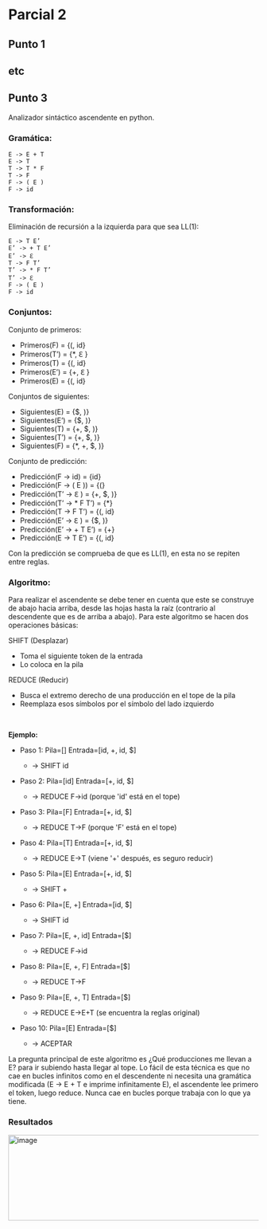# Parcial 2

## Punto 1

## etc

## Punto 3

Analizador sintáctico ascendente en python.

### Gramática:

```
E -> E + T  
E -> T 
T -> T * F 
T -> F 
F -> ( E ) 
F -> id 
```

### Transformación:

Eliminación de recursión a la izquierda para que sea LL(1): 

```
E -> T E’ 
E’ -> + T E’ 
E’ -> ℇ 
T -> F T’ 
T’ -> * F T’ 
T’ -> ℇ 
F -> ( E ) 
F -> id 
```

### Conjuntos:

Conjunto de primeros: 

- Primeros(F) = {(, id}
- Primeros(T’) = {*, ℇ }
- Primeros(T) = {(, id}
- Primeros(E’) = {+, ℇ }
- Primeros(E) = {(, id} 


Conjuntos de siguientes: 

- Siguientes(E) = {$, )}
- Siguientes(E’) = {$, )}
- Siguientes(T) = {+, $, )}
- Siguientes(T’) = {+, $, )}
- Siguientes(F) = {*, +, $, )} 


Conjunto de predicción: 

- Predicción(F -> id) = {id}
- Predicción(F -> ( E )) = {(}
- Predicción(T’ -> ℇ ) = {+, $, )}
- Predicción(T’ -> * F T’) = {*}
- Predicción(T -> F T’) = {(, id}
- Predicción(E’ -> ℇ ) = {$, )}
- Predicción(E’ -> + T E’) = {+}
- Predicción(E -> T E’) = {(, id} 

Con la predicción se comprueba de que es LL(1), en esta no se repiten entre reglas.

### Algoritmo:

Para realizar el ascendente se debe tener en cuenta que este se construye de abajo hacia arriba, desde las hojas hasta la raíz (contrario al descendente que es de arriba a abajo). Para este algoritmo se hacen dos operaciones básicas:

SHIFT (Desplazar)
- Toma el siguiente token de la entrada
- Lo coloca en la pila

REDUCE (Reducir)
- Busca el extremo derecho de una producción en el tope de la pila
- Reemplaza esos símbolos por el símbolo del lado izquierdo

<br>

**Ejemplo:**

- Paso 1: Pila=[] Entrada=[id, +, id, $]
  - -> SHIFT id

- Paso 2: Pila=[id] Entrada=[+, id, $]
  -  -> REDUCE F->id (porque 'id' está en el tope)

- Paso 3: Pila=[F] Entrada=[+, id, $]
  - -> REDUCE T->F (porque 'F' está en el tope)

- Paso 4: Pila=[T] Entrada=[+, id, $]
  - -> REDUCE E->T (viene '+' después, es seguro reducir)

- Paso 5: Pila=[E] Entrada=[+, id, $]
  - -> SHIFT +

- Paso 6: Pila=[E, +] Entrada=[id, $]
  - -> SHIFT id

- Paso 7: Pila=[E, +, id] Entrada=[$]
  - -> REDUCE F->id

- Paso 8: Pila=[E, +, F] Entrada=[$]
  - -> REDUCE T->F

- Paso 9: Pila=[E, +, T] Entrada=[$]
  - -> REDUCE E->E+T (se encuentra la reglas original)

- Paso 10: Pila=[E] Entrada=[$]
  - -> ACEPTAR

La pregunta principal de este algoritmo es ¿Qué producciones me llevan a E? para ir subiendo hasta llegar al tope. Lo fácil de esta técnica es que no cae en bucles infinitos como en el descendente ni necesita una gramática modificada (E -> E + T e imprime infinitamente E), el ascendente lee primero el token, luego reduce. Nunca cae en bucles porque trabaja con lo que ya tiene.

### Resultados

<img width="586" height="172" alt="image" src="https://github.com/user-attachments/assets/66939ad9-9ae9-4baf-92ae-030351141741" />
